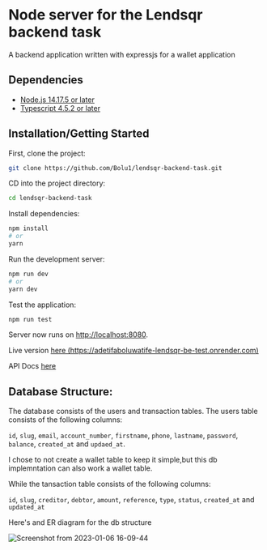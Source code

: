 # Node server for the Lendsqr backend task

A backend application written with expressjs for a wallet application

## Dependencies

- [Node.js 14.17.5 or later](https://nodejs.org/en/)
- [Typescript 4.5.2 or later](https://www.typescriptlang.org/)

## Installation/Getting Started

First, clone the project:

```bash
git clone https://github.com/Bolu1/lendsqr-backend-task.git
```

CD into the project directory:

```bash
cd lendsqr-backend-task
```

Install dependencies:

```bash
npm install
# or
yarn
```

Run the development server:

```bash
npm run dev
# or
yarn dev
```

Test the application:

```bash
npm run test

```

Server now runs on [http://localhost:8080](http://localhost:8080).

Live version [here (https://adetifaboluwatife-lendsqr-be-test.onrender.com)](https://adetifaboluwatife-lendsqr-be-test.onrender.com)

API Docs [here](https://documenter.getpostman.com/view/18378761/2s8Z73zBVp)


## Database Structure:
The database consists of the users and transaction tables. The users table consists of the following columns:

`id`, `slug`, `email`, `account_number`, `firstname`, `phone`, `lastname`, `password`, `balance`, `created_at` and `updaed_at`.

I chose to not create a wallet table to keep it simple,but this db implemntation can also work a wallet table.

While the tansaction table consists of the following columns:

`id`, `slug`, `creditor`, `debtor`, `amount`, `reference`, `type`, `status`, `created_at` and `updated_at`

Here's and ER diagram for the db structure

![Screenshot from 2023-01-06 16-09-44](https://user-images.githubusercontent.com/68053657/211042863-cb5f0234-79fa-4ecb-88c6-57a13c355458.png)

